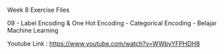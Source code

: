 Week 8 Exercise Files

09 - Label Encoding & One Hot Encoding - Categorical Encoding - Belajar Machine Learning

Youtube Link : https://www.youtube.com/watch?v=WWbyYFPHDH8
